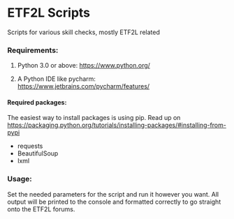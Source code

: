 # ETF2L Scripts
Scripts for various skill checks, mostly ETF2L related


### Requirements:

1. Python 3.0 or above: https://www.python.org/

2. A Python IDE like pycharm: https://www.jetbrains.com/pycharm/features/

#### Required packages:

The easiest way to install packages is using pip. Read up on https://packaging.python.org/tutorials/installing-packages/#installing-from-pypi
* requests
* BeautifulSoup 
* lxml

### Usage:

Set the needed parameters for the script and run it however you want. All output will be printed to the console and formatted correctly to go straight onto the ETF2L forums.
